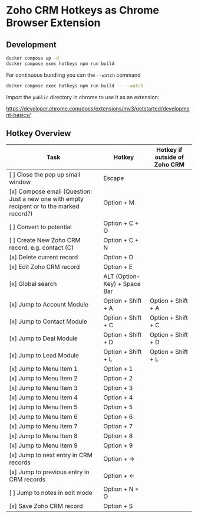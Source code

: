 # Zoho CRM Hotkeys as Chrome Browser Extension

## Development

```bash
docker compose up -d
docker compose exec hotkeys npm run build
```

For continuous bundling you can the `--watch` command

```bash
docker compose exec hotkeys npm run build -- --watch
```

Import the `public` directory in chrome to use it as an extension:

https://developer.chrome.com/docs/extensions/mv3/getstarted/development-basics/

## Hotkey Overview

| Task                                                                                      | Hotkey                       | Hotkey if outside of Zoho CRM |
| ----------------------------------------------------------------------------------------- | ---------------------------- | ----------------------------- |
| [ ] Close the pop up small window                                                         | Escape                       |                               |
| [x] Compose email (Question: Just a new one with empty recipent or to the marked record?) | Option + M                   |                               |
| [ ] Convert to potential                                                                  | Option + C + O               |                               |
| [ ] Create New Zoho CRM record, e.g. contact (C)                                          | Option + C + N               |                               |
| [x] Delete current record                                                                 | Option + D                   |                               |
| [x] Edit Zoho CRM record                                                                  | Option + E                   |                               |
| [x] Global search                                                                         | ALT (Option-Key) + Space Bar |                               |
| [x] Jump to Account Module                                                                | Option + Shift + A           | Option + Shift + A            |
| [x] Jump to Contact Module                                                                | Option + Shift + C           | Option + Shift + C            |
| [x] Jump to Deal Module                                                                   | Option + Shift + D           | Option + Shift + D            |
| [x] Jump to Lead Module                                                                   | Option + Shift + L           | Option + Shift + L            |
| [x] Jump to Menu Item 1                                                                   | Option + 1                   |                               |
| [x] Jump to Menu Item 2                                                                   | Option + 2                   |                               |
| [x] Jump to Menu Item 3                                                                   | Option + 3                   |                               |
| [x] Jump to Menu Item 4                                                                   | Option + 4                   |                               |
| [x] Jump to Menu Item 5                                                                   | Option + 5                   |                               |
| [x] Jump to Menu Item 6                                                                   | Option + 6                   |                               |
| [x] Jump to Menu Item 7                                                                   | Option + 7                   |                               |
| [x] Jump to Menu Item 8                                                                   | Option + 8                   |                               |
| [x] Jump to Menu Item 9                                                                   | Option + 9                   |                               |
| [x] Jump to next entry in CRM records                                                     | Option + →                   |                               |
| [x] Jump to previous entry in CRM records                                                 | Option + ←                   |                               |
| [ ] Jump to notes in edit mode                                                            | Option + N + O               |                               |
| [x] Save Zoho CRM record                                                                  | Option + S                   |                               |

